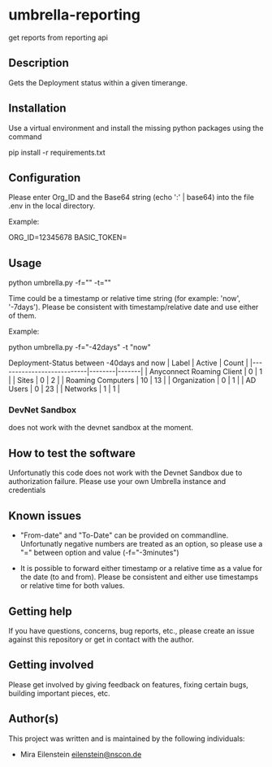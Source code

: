 # umbrella-reporting

get reports from reporting api
 
## Description

Gets the Deployment status within a given timerange.

## Installation

Use a virtual environment and install the missing python packages using the command

  pip install -r requirements.txt

## Configuration

Please enter Org_ID and the Base64 string (echo '<apikey>:<apisecret>' | base64) into the file .env in the local directory.

Example:

ORG_ID=12345678
BASIC_TOKEN=<your base64-string>


## Usage

python umbrella.py -f="<time>" -t="<time>"

Time could be a timestamp or relative time string (for example: 'now', '-7days'). Please be consistent with timestamp/relative date and use either of them.

Example:

python umbrella.py -f="-42days" -t "now"

Deployment-Status between -40days and now
|           Label           | Active | Count |
|---------------------------|--------|-------|
| Anyconnect Roaming Client |   0    |   1   |
|           Sites           |   0    |   2   |
|     Roaming Computers     |   10   |  13   |
|       Organization        |   0    |   1   |
|         AD Users          |   0    |  23   |
|         Networks          |   1    |   1   |

### DevNet Sandbox

does not work with the devnet sandbox at the moment.

## How to test the software

Unfortunatly this code does not work with the Devnet Sandbox due to authorization failure.
Please use your own Umbrella instance and credentials

## Known issues

- "From-date" and "To-Date" can be provided on commandline. Unfortunatly negative numbers are treated as an option, so please use a "=" between option and value (-f="-3minutes")

- It is possible to forward either timestamp or a relative time as a value for the date (to and from). Please be consistent and either use timestamps or relative time for both values.

## Getting help

If you have questions, concerns, bug reports, etc., please create an issue against this repository or get in contact with the author.

## Getting involved

Please get involved by giving feedback on features, fixing certain bugs, building important pieces, etc.

## Author(s)

This project was written and is maintained by the following individuals:

* Mira Eilenstein <eilenstein@nscon.de>
